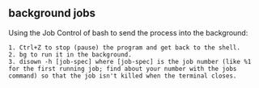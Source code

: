 ## background jobs

Using the Job Control of bash to send the process into the background:
```
1. Ctrl+Z to stop (pause) the program and get back to the shell.
2. bg to run it in the background.
3. disown -h [job-spec] where [job-spec] is the job number (like %1 for the first running job; find about your number with the jobs command) so that the job isn't killed when the terminal closes.
```
